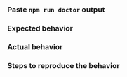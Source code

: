 ### Paste `npm run doctor` output


### Expected behavior


### Actual behavior


### Steps to reproduce the behavior


